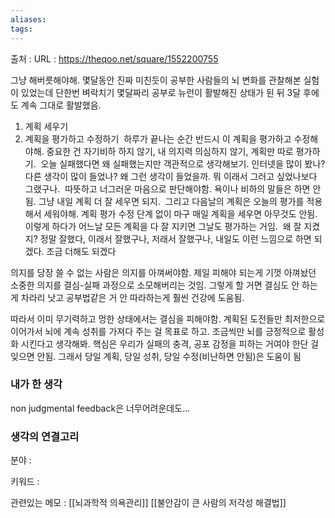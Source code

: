 ```yaml
---
aliases: 
tags:
---
```

출처 : 
URL : https://theqoo.net/square/1552200755

그냥 해버릇해야해. 몇달동안 진짜 미친듯이 공부한 사람들의 뇌 변화를 관찰해본 실험이 있었는데 단한번 벼락치기 몇달짜리 공부로 뉴런이 활발해진 상태가 된 뒤 3달 후에도 계속 그대로 활발했음.

1. 계획 세우기
2. 계획을 평가하고 수정하기
 하루가 끝나는 순간 반드시 이 계획을 평가하고 수정해야해. 중요한 건 자기비하 하지 않기, 내 의지력 의심하지 않기, 계획만 따로 평가하기.
 오늘 실패했다면 왜 실패했는지만 객관적으로 생각해보기. 인터넷을 많이 봤나? 다른 생각이 많이 들었나? 왜 그런 생각이 들었을까. 뭐 이래서 그러고 싶었나보다 그랬구나.
 따뜻하고 너그러운 마음으로 판단해야함. 욕이나 비하의 말들은 하면 안됨. 그냥 내일 계획 더 잘 세우면 되지.
 그리고 다음날의 계획은 오늘의 평가를 적용해서 세워야해. 계획 평가 수정 단계 없이 마구 매일 계획을 세우면 아무것도 안됨. 이렇게 하다가 어느날 모든 계획을 다 잘 지키면 그날도 평가하는 거임.
 왜 잘 지켰지? 정말 잘했다, 이래서 잘했구나, 저래서 잘했구나, 내일도 이런 느낌으로 하면 되겠다. 조금 더해도 되겠다

의지를 당장 쓸 수 없는 사람은 의지를 아껴써야함. 제일 피해야 되는게 기껏 아껴놨던 소중한 의지를 결심-실패 과정으로 소모해버리는 것임. 그렇게 할 거면 결심도 안 하는게 차라리 낫고 공부법같은 거 안 따라하는게 훨씬 건강에 도움됨.

따라서 이미 무기력하고 멍한 상태에서는 결심을 피해야함. 계획된 도전들만 최저한으로 이어가서 뇌에 계속 성취를 가져다 주는 걸 목표로 하고. 조금씩만 뇌를 긍정적으로 활성화 시킨다고 생각해봐. 핵심은 우리가 실패의 충격, 공포 감정을 피하는 거여야 한단 걸 잊으면 안됨. 그래서 당일 계획, 당일 성취, 당일 수정(비난하면 안됨)은 도움이 됨


### 내가 한 생각

non judgmental feedback은 너무어려운데도...

### 생각의 연결고리
분야 : 

키워드 : 


관련있는 메모 : 
[[뇌과학적 의욕관리]]
[[불안감이 큰 사람의 저각성 해결법]]